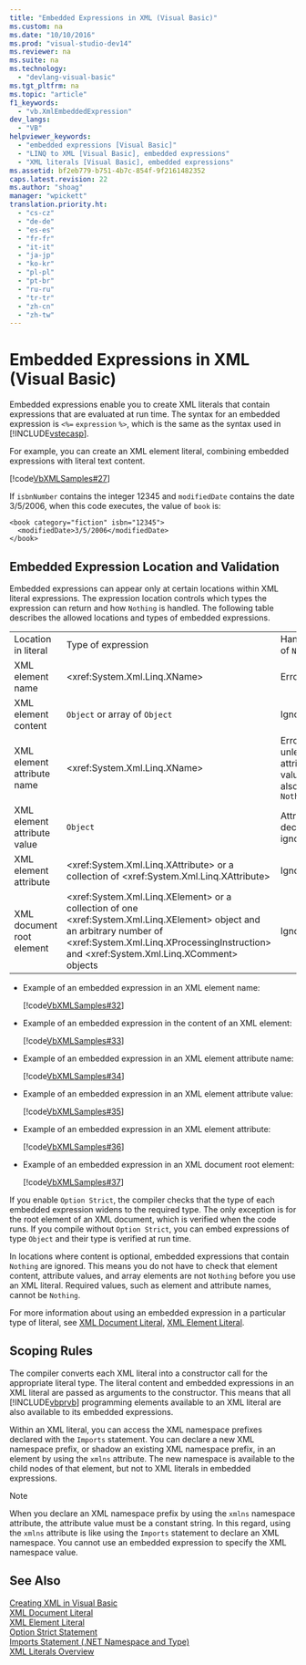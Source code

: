 ```yaml
---
title: "Embedded Expressions in XML (Visual Basic)"
ms.custom: na
ms.date: "10/10/2016"
ms.prod: "visual-studio-dev14"
ms.reviewer: na
ms.suite: na
ms.technology: 
  - "devlang-visual-basic"
ms.tgt_pltfrm: na
ms.topic: "article"
f1_keywords: 
  - "vb.XmlEmbeddedExpression"
dev_langs: 
  - "VB"
helpviewer_keywords: 
  - "embedded expressions [Visual Basic]"
  - "LINQ to XML [Visual Basic], embedded expressions"
  - "XML literals [Visual Basic], embedded expressions"
ms.assetid: bf2eb779-b751-4b7c-854f-9f2161482352
caps.latest.revision: 22
ms.author: "shoag"
manager: "wpickett"
translation.priority.ht: 
  - "cs-cz"
  - "de-de"
  - "es-es"
  - "fr-fr"
  - "it-it"
  - "ja-jp"
  - "ko-kr"
  - "pl-pl"
  - "pt-br"
  - "ru-ru"
  - "tr-tr"
  - "zh-cn"
  - "zh-tw"
---
```

# Embedded Expressions in XML (Visual Basic)
Embedded expressions enable you to create XML literals that contain expressions that are evaluated at run time. The syntax for an embedded expression is `<%=` `expression` `%>`, which is the same as the syntax used in [!INCLUDE[vstecasp](../VS_visualbasic/includes/vstecasp_md.md)].  
  
 For example, you can create an XML element literal, combining embedded expressions with literal text content.  
  
 [!code[VbXMLSamples#27](../VS_visualbasic/codesnippet/VisualBasic/embedded-expressions-in-xml--visual-basic-_1.vb)]  
  
 If `isbnNumber` contains the integer 12345 and `modifiedDate` contains the date 3/5/2006, when this code executes, the value of `book` is:  
  
```  
<book category="fiction" isbn="12345">  
  <modifiedDate>3/5/2006</modifiedDate>  
</book>  
```  
  
## Embedded Expression Location and Validation  
 Embedded expressions can appear only at certain locations within XML literal expressions. The expression location controls which types the expression can return and how `Nothing` is handled. The following table describes the allowed locations and types of embedded expressions.  
  
||||  
|-|-|-|  
|Location in literal|Type of expression|Handling of `Nothing`|  
|XML element name|\<xref:System.Xml.Linq.XName>|Error|  
|XML element content|`Object` or array of `Object`|Ignored|  
|XML element attribute name|\<xref:System.Xml.Linq.XName>|Error, unless the attribute value is also `Nothing`|  
|XML element attribute value|`Object`|Attribute declaration ignored|  
|XML element attribute|\<xref:System.Xml.Linq.XAttribute> or a collection of \<xref:System.Xml.Linq.XAttribute>|Ignored|  
|XML document root element|\<xref:System.Xml.Linq.XElement> or a collection of one \<xref:System.Xml.Linq.XElement> object and an arbitrary number of \<xref:System.Xml.Linq.XProcessingInstruction> and \<xref:System.Xml.Linq.XComment> objects|Ignored|  
  
-   Example of an embedded expression in an XML element name:  
  
     [!code[VbXMLSamples#32](../VS_visualbasic/codesnippet/VisualBasic/embedded-expressions-in-xml--visual-basic-_2.vb)]  
  
-   Example of an embedded expression in the content of an XML element:  
  
     [!code[VbXMLSamples#33](../VS_visualbasic/codesnippet/VisualBasic/embedded-expressions-in-xml--visual-basic-_3.vb)]  
  
-   Example of an embedded expression in an XML element attribute name:  
  
     [!code[VbXMLSamples#34](../VS_visualbasic/codesnippet/VisualBasic/embedded-expressions-in-xml--visual-basic-_4.vb)]  
  
-   Example of an embedded expression in an XML element attribute value:  
  
     [!code[VbXMLSamples#35](../VS_visualbasic/codesnippet/VisualBasic/embedded-expressions-in-xml--visual-basic-_5.vb)]  
  
-   Example of an embedded expression in an XML element attribute:  
  
     [!code[VbXMLSamples#36](../VS_visualbasic/codesnippet/VisualBasic/embedded-expressions-in-xml--visual-basic-_6.vb)]  
  
-   Example of an embedded expression in an XML document root element:  
  
     [!code[VbXMLSamples#37](../VS_visualbasic/codesnippet/VisualBasic/embedded-expressions-in-xml--visual-basic-_7.vb)]  
  
 If you enable `Option Strict`, the compiler checks that the type of each embedded expression widens to the required type. The only exception is for the root element of an XML document, which is verified when the code runs. If you compile without `Option Strict`, you can embed expressions of type `Object` and their type is verified at run time.  
  
 In locations where content is optional, embedded expressions that contain `Nothing` are ignored. This means you do not have to check that element content, attribute values, and array elements are not `Nothing` before you use an XML literal. Required values, such as element and attribute names, cannot be `Nothing`.  
  
 For more information about using an embedded expression in a particular type of literal, see [XML Document Literal](../VS_visualbasic/xml-document-literal--visual-basic-.md), [XML Element Literal](../VS_visualbasic/xml-element-literal--visual-basic-.md).  
  
## Scoping Rules  
 The compiler converts each XML literal into a constructor call for the appropriate literal type. The literal content and embedded expressions in an XML literal are passed as arguments to the constructor. This means that all [!INCLUDE[vbprvb](../VS_visualbasic/includes/vbprvb_md.md)] programming elements available to an XML literal are also available to its embedded expressions.  
  
 Within an XML literal, you can access the XML namespace prefixes declared with the `Imports` statement. You can declare a new XML namespace prefix, or shadow an existing XML namespace prefix, in an element by using the `xmlns` attribute. The new namespace is available to the child nodes of that element, but not to XML literals in embedded expressions.  
  
> [!NOTE]
>  When you declare an XML namespace prefix by using the `xmlns` namespace attribute, the attribute value must be a constant string. In this regard, using the `xmlns` attribute is like using the `Imports` statement to declare an XML namespace. You cannot use an embedded expression to specify the XML namespace value.  
  
## See Also  
 [Creating XML in Visual Basic](../VS_visualbasic/creating-xml-in-visual-basic.md)   
 [XML Document Literal](../VS_visualbasic/xml-document-literal--visual-basic-.md)   
 [XML Element Literal](../VS_visualbasic/xml-element-literal--visual-basic-.md)   
 [Option Strict Statement](../VS_visualbasic/option-strict-statement.md)   
 [Imports Statement (.NET Namespace and Type)](../VS_visualbasic/imports-statement--.net-namespace-and-type-.md)   
 [XML Literals Overview](../VS_visualbasic/xml-literals-overview--visual-basic-.md)